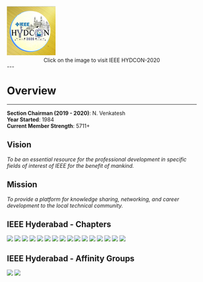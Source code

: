 <div class="container">
    <a href="http://ieeehydcon.org/">
    <div class="d-flex flex-wrap justify-content-around align-items-center">
    <img src="/user/img/logos/gold.png">
    </a>
    </div> 
</div>

<center>Click on the image to visit IEEE HYDCON-2020</center>
---

# Overview
---
**Section Chairman (2019 - 2020)**: N. Venkatesh  
**Year Started**: 1984  
**Current Member Strength**: 5711+  

## Vision

_To be an essential resource for the professional development in specific fields of interest of IEEE for the benefit of mankind._

## Mission

_To provide a platform for knowledge sharing, networking, and career development to the local technical community._

## IEEE Hyderabad - Chapters

<div class="container">
    <div class="d-flex flex-wrap justify-content-around align-items-center logos">
        <img src="/user/img/logos/cass-logo.png">
        <img src="/user/img/logos/eds-logo.png">
        <img src="/user/img/logos/cis-logo.gif">
        <img src="/user/img/logos/grss-logo.png">
        <img src="/user/img/logos/cs-logo.png">
        <img src="/user/img/logos/comsoc-logo.png">
        <img src="/user/img/logos/sps-logo.jpg">
        <img src="/user/img/logos/ed-logo.gif">
        <img src="/user/img/logos/mtt-logo.png">
        <img src="/user/img/logos/aps-logo.png">
        <img src="/user/img/logos/emc-logo.gif">
        <img src="/user/img/logos/pes-logo.png">
        <img src="/user/img/logos/ias-logo.png">
        <img src="/user/img/logos/pels-logo.png">
        <img src="/user/img/logos/photonics-logo.jpg">
        <img src="/user/img/logos/tems-logo.jpg">
    </div>
</div>

## IEEE Hyderabad - Affinity Groups

<div class="container">
    <div class="d-flex flex-wrap justify-content-around align-items-center logos">
        <img src="/user/img/logos/wie-logo.png">
        <img src="/user/img/logos/yp-logo.png">
    </div>
</div>